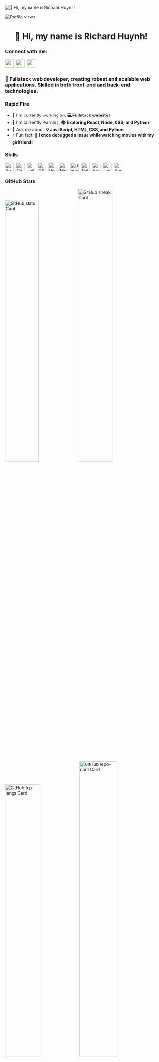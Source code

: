 ![👋 Hi, my name is Richard Huynh!](https://user-images.githubusercontent.com/10498744/210012254-234538ff-d198-48aa-8964-37e6fd45d227.gif)

![Profile views](https://komarev.com/ghpvc/?username=acheronx0577&label=Profile%20views&color=5e34eb&style=flat)

<div id="toc">
  <ul align="center" style="list-style: none">
    <summary>
      <h1>
        👋 Hi, my name is Richard Huynh!
      </h1>
    </summary>
  </ul>
</div>

**<h3 align="left">Connect with me:</h3>** 
<p align="left"><a href="richardhuynh2408@gmail.com" target="_blank"><img src="https://img.shields.io/badge/Gmail-D14836?style=for-the-badge&logo=gmail&logoColor=white" height="28" style="margin-right: 4px"></a> <a href="https://github.com/acheronx0577" target="_blank"><img src="https://img.shields.io/badge/GitHub-100000?style=for-the-badge&logo=github&logoColor=white" height="28" style="margin-right: 4px"></a> <a href="https://www.linkedin.com/in/richard-huynh-34a967371" target="_blank"><img src="https://img.shields.io/badge/LinkedIn-0077B5?style=for-the-badge&logo=linkedin&logoColor=white" height="28" style="margin-right: 4px"></a></p>

 **<h3 align="left">🚀 Fullstack web developer, creating robust and scalable web applications. Skilled in both front-end and back-end technologies.</h3>**

**<h3 align="left">Rapid Fire</h3>**

- 💼 I'm currently working on: **💻 Fullstack website!**
- 🌱 I'm currently learning: **📚 Exploring React, Node, CSS, and Python**
- 💬 Ask me about: **💡 JavaScript, HTML, CSS, and Python**
- ⚡ Fun fact: **🎢 I once debugged a issue while watching movies with my girlfriend!**

 **<h3 align="left">Skills</h3>**

<div style="display: flex; flex-wrap: wrap; gap: 4px; justify-content: left;"><img src="https://img.shields.io/badge/React-20232A?logo=react&logoColor=61DAFB" height="28" alt="React" style="margin-right: 4px"> <img src="https://img.shields.io/badge/Node.js-8CC84B?logo=node.js&logoColor=white" height="28" alt="Node.js" style="margin-right: 4px"> <img src="https://img.shields.io/badge/Tailwind_CSS-38B2AC?logo=tailwind-css&logoColor=white" height="28" alt="Tailwind CSS" style="margin-right: 4px"> <img src="https://img.shields.io/badge/GSAP-00D084?logo=gsap&logoColor=white" height="28" alt="GSAP" style="margin-right: 4px"> <img src="https://img.shields.io/badge/PostgreSQL-316192?logo=postgresql&logoColor=white" height="28" alt="PostgreSQL" style="margin-right: 4px"> <img src="https://img.shields.io/badge/MySQL-4479A1?logo=mysql&logoColor=white" height="28" alt="MySQL" style="margin-right: 4px"> <img src="https://img.shields.io/badge/JavaScript-F7DF1C?logo=javascript&logoColor=white" height="28" alt="JavaScript" style="margin-right: 4px"> <img src="https://img.shields.io/badge/Python-306998?logo=python&logoColor=white" height="28" alt="Python" style="margin-right: 4px"> <img src="https://img.shields.io/badge/Visual_Studio_Code-007ACC?logo=visual-studio-code&logoColor=white" height="28" alt="Visual Studio Code" style="margin-right: 4px"> <img src="https://img.shields.io/badge/Unity-000000?logo=unity&logoColor=white" height="28" alt="Unity" style="margin-right: 4px"> <img src="https://img.shields.io/badge/Unreal_Engine-0E1128?logo=unreal-engine&logoColor=white" height="28" alt="Unreal Engine" style="margin-right: 4px"></div>

 **<h3 align="left">GitHub Stats</h3>**

<p align="left">
  <img width="47%" src="https://github-readme-stats.vercel.app/api?username=acheronx0577&theme=aura&hide_title=false&hide_rank=false&show_icons=false&include_all_commits=false&count_private=true&line_height=25&hide_border=true&title_color=B02A5E&text_color=D4D4D4&border_radius=10&rank_icon=percentile&number_format=long&text_bold=true&show=reviews" alt="GitHub stats Card" /> 
  <img width="48%" src="https://streak-stats.demolab.com/?user=acheronx0577&theme=aura&hide_border=true&date_format=M+j%5B%2C+Y%5D&mode=daily&hide_total_contributions=false&hide_current_streak=false&hide_longest_streak=false&card_height=200&stroke=B02A5E&fire=FF7878&sideNums=D4D4D4&sideLabels=B02A5E&excludeDaysLabel=FF78A7&border_radius=10&ring=B02A5E&currStreakNum=D4D4D4&currStreakLabel=B02A5E&dates=FF78A7" alt="GitHub streak Card" />
</p>
  
<p align="left">
  <img width="48%" src="https://github-readme-stats.vercel.app/api/top-langs?username=acheronx0577&theme=aura&hide_title=false&layout=compact&langs_count=6&hide_progress=false&card_width=400&title_color=B02A5E&text_color=FF78A7&hide_border=true&border_radius=10" alt="GitHub top-langs Card" />
  <img width="50%" src="https://github-readme-stats.vercel.app/api/pin/?username=acheronx0577&repo=acheronx0577&theme=aura&cache_seconds=1800&border_radius=10&show_owner=true&title_color=B02A5E&text_color=FF78A7&hide_border=true" alt="GitHub repo-card Card" />
</p>

